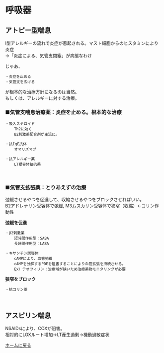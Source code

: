 # **呼吸器**

## **アトピー型喘息**  
Ⅰ型アレルギーの流れで炎症が惹起される。マスト細胞からのヒスタミンにより炎症  
→「炎症による、気管支閉塞」が病態なわけ  

じゃあ、  

    ・炎症を止める  
    ・気管支を広げる  
が根本的な治療方針になるのは当然。  
もしくは、アレルギーに対する治療。

### **■気管支喘息治療薬**：炎症を止める。根本的な治療  
    ・吸入ステロイド
        Th2に効く  
        Β2刺激薬配合剤が主流に。  

    ・抗IgE抗体　　
        オマリズマブ  

    ・抗アレルギー薬
        LT受容体拮抗薬  

<br>

### **■気管支拡張薬**：とりあえずの治療  
弛緩させるやつを促進して、収縮させるやつをブロックさせればいい。  
Β2アドレナリン受容体で弛緩, M3ムスカリン受容体で狭窄（収縮）←コリン作動性  

**弛緩を促進**  

    ・β2刺激薬 
        短時間作用型：SABA  
        長時間作用型：LABA  

    ・キサンチン誘導体  
        cAMPにより、血管弛緩  
        cAMPを分解するPDEを阻害することにより血管拡張を持続させる。  
        Ex）テオフィリン：治療域が狭いため治療薬物モニタリングが必要  

**狭窄をブロック**  

    ・抗コリン薬  

<br>

## **アスピリン喘息**  
NSAIDsにより、COXが阻害。  
相対的にLOXルート増加→LT産生過剰→機動過敏症状  


[ホームに戻る](../ホーム.md)